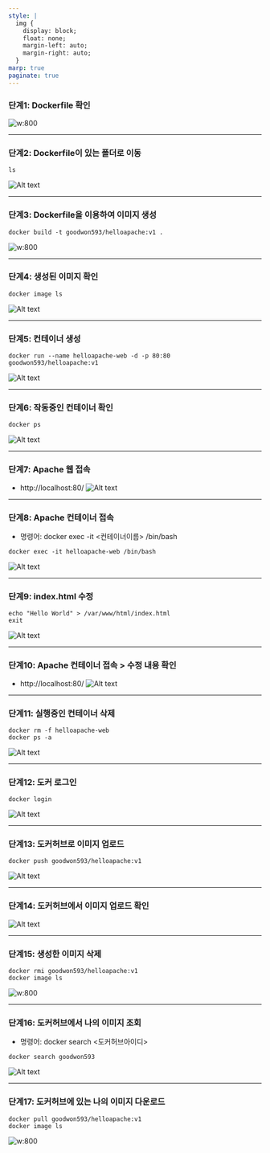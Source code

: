 ```yaml
---
style: |
  img {
    display: block;
    float: none;
    margin-left: auto;
    margin-right: auto;
  }
marp: true
paginate: true
---
```

### 단계1: Dockerfile 확인
![w:800](./img/image.png)

---
### 단계2: Dockerfile이 있는 폴더로 이동 
```shell
ls
```
![Alt text](./img/image-1.png)

---
### 단계3: Dockerfile을 이용하여 이미지 생성
```shell
docker build -t goodwon593/helloapache:v1 .
```
![w:800](./img/image-2.png)

---
### 단계4: 생성된 이미지 확인 
```shell
docker image ls
```
![Alt text](./img/image-3.png)

---
### 단계5: 컨테이너 생성 
```shell
docker run --name helloapache-web -d -p 80:80 goodwon593/helloapache:v1
```
![Alt text](./img/image-4.png)

---
### 단계6: 작동중인 컨테이너 확인 
```shell
docker ps
```
![Alt text](./img/image-5.png)

---
### 단계7: Apache 웹 접속 
- http://localhost:80/
![Alt text](./img/image-6.png)

---
### 단계8: Apache 컨테이너 접속 
- 명령어: docker exec -it <컨테이너이름> /bin/bash
```shell
docker exec -it helloapache-web /bin/bash
```
![Alt text](./img/image-7.png)

---
### 단계9: index.html 수정 
```shell
echo "Hello World" > /var/www/html/index.html
exit
```
![Alt text](./img/image-8.png)

---
### 단계10: Apache 컨테이너 접속 > 수정 내용 확인 
- http://localhost:80/
![Alt text](./img/image-9.png)

---
### 단계11: 실행중인 컨테이너 삭제 
```shell
docker rm -f helloapache-web
docker ps -a
```
![Alt text](./img/image-10.png)

---
### 단계12: 도커 로그인 
```shell
docker login
```
![Alt text](./img/image-11.png)

---
### 단계13: 도커허브로 이미지 업로드 
```shell
docker push goodwon593/helloapache:v1
```
![Alt text](./img/image-12.png)

---
### 단계14: 도커허브에서 이미지 업로드 확인 
![Alt text](./img/image-13.png)

---
### 단계15: 생성한 이미지 삭제 
```shell
docker rmi goodwon593/helloapache:v1
docker image ls
```
![w:800](./img/image-14.png)

---
### 단계16: 도커허브에서 나의 이미지 조회
- 명령어: docker search <도커허브아이디>
```shell
docker search goodwon593
``` 
![Alt text](./img/image-15.png)

---
### 단계17: 도커허브에 있는 나의 이미지 다운로드 
```shell
docker pull goodwon593/helloapache:v1
docker image ls
```
![w:800](./img/image-16.png)





